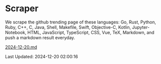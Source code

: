 # Scraper

We scrape the github trending page of these languages: Go, Rust, Python, Ruby, C++, C, Java, Shell, Makefile, Swift, Objective-C, Kotlin, Jupyter-Notebook, HTML, JavaScript, TypeScript, CSS, Vue, TeX, Markdown, and push a markdown result everyday.

[2024-12-20.md](https://github.com/cumthxy/github-trending-backup/blob/master/2024-12-20.md)

Last Updated: 2024-12-20 02:00:16